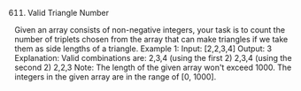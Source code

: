 611. Valid Triangle Number

Given an array consists of non-negative integers, your task is to count the number of triplets chosen from the array that can make triangles if we take them as side lengths of a triangle.
Example 1:
Input: [2,2,3,4]
Output: 3
Explanation:
Valid combinations are: 
2,3,4 (using the first 2)
2,3,4 (using the second 2)
2,2,3
Note:
The length of the given array won't exceed 1000.
The integers in the given array are in the range of [0, 1000].